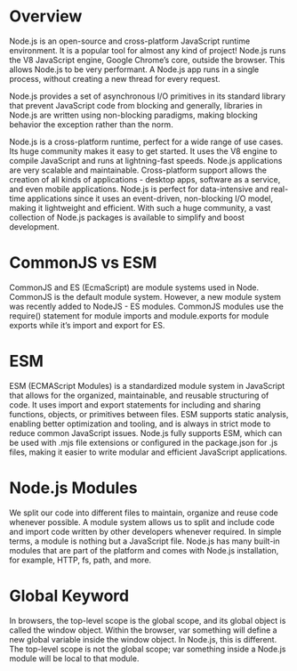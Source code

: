 # Overview

Node.js is an open-source and cross-platform JavaScript runtime environment. It is a popular tool for almost any kind of project! Node.js runs the V8 JavaScript engine, Google Chrome’s core, outside the browser. This allows Node.js to be very performant. A Node.js app runs in a single process, without creating a new thread for every request.

Node.js provides a set of asynchronous I/O primitives in its standard library that prevent JavaScript code from blocking and generally, libraries in Node.js are written using non-blocking paradigms, making blocking behavior the exception rather than the norm.

Node.js is a cross-platform runtime, perfect for a wide range of use cases. Its huge community makes it easy to get started. It uses the V8 engine to compile JavaScript and runs at lightning-fast speeds. Node.js applications are very scalable and maintainable. Cross-platform support allows the creation of all kinds of applications - desktop apps, software as a service, and even mobile applications. Node.js is perfect for data-intensive and real-time applications since it uses an event-driven, non-blocking I/O model, making it lightweight and efficient. With such a huge community, a vast collection of Node.js packages is available to simplify and boost development.

# CommonJS vs ESM

CommonJS and ES (EcmaScript) are module systems used in Node. CommonJS is the default module system. However, a new module system was recently added to NodeJS - ES modules. CommonJS modules use the require() statement for module imports and module.exports for module exports while it’s import and export for ES.

# ESM

ESM (ECMAScript Modules) is a standardized module system in JavaScript that allows for the organized, maintainable, and reusable structuring of code. It uses import and export statements for including and sharing functions, objects, or primitives between files. ESM supports static analysis, enabling better optimization and tooling, and is always in strict mode to reduce common JavaScript issues. Node.js fully supports ESM, which can be used with .mjs file extensions or configured in the package.json for .js files, making it easier to write modular and efficient JavaScript applications.

# Node.js Modules

We split our code into different files to maintain, organize and reuse code whenever possible. A module system allows us to split and include code and import code written by other developers whenever required. In simple terms, a module is nothing but a JavaScript file. Node.js has many built-in modules that are part of the platform and comes with Node.js installation, for example, HTTP, fs, path, and more.

# Global Keyword

In browsers, the top-level scope is the global scope, and its global object is called the window object. Within the browser, var something will define a new global variable inside the window object. In Node.js, this is different. The top-level scope is not the global scope; var something inside a Node.js module will be local to that module.